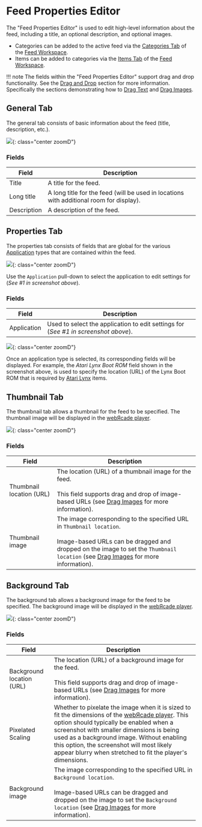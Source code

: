 # Feed Properties Editor

The "Feed Properties Editor" is used to edit high-level information about the feed, including a title, an optional description, and optional images.

  * Categories can be added to the active feed via the [Categories Tab](../workspace/categoriestab.md) of the [Feed Workspace](../workspace/index.md).
  * Items can be added to categories via the [Items Tab](../workspace/itemstab.md) of the [Feed Workspace](../workspace/index.md).

!!! note
    The fields within the "Feed Properties Editor" support drag and drop functionality. See the [Drag and Drop](../draganddrop.md) section for more information. Specifically the sections demonstrating how to [Drag Text](../draganddrop.md#drag-text) and [Drag Images](../draganddrop.md#drag-images).

## General Tab

The general tab consists of basic information about the feed (title, description, etc.).

![](../../assets/images/editor/feededitor/generaltab.png){: class="center zoomD"}

### Fields

| __Field__ | __Description__ |
| --- | --- |
| Title | A title for the feed. |
| Long title | A long title for the feed (will be used in locations with additional room for display). |
| Description | A description of the feed. |

## Properties Tab

The properties tab consists of fields that are global for the various [Application](../../apps/index.md) types that are contained within the feed.

![](../../assets/images/editor/feededitor/propertiestab.png){: class="center zoomD"}

Use the `Application` pull-down to select the application to edit settings for (*See #1 in screenshot above*).

### Fields

| __Field__ | __Description__ |
| --- | --- |
| Application | Used to select the application to edit settings for (*See #1 in screenshot above*). |

![](../../assets/images/editor/feededitor/propertiestab-lynx.png){: class="center zoomD"}

Once an application type is selected, its corresponding fields will be displayed. For example, the *Atari Lynx Boot ROM* field shown in the screenshot above, is used to specify the location (URL) of the Lynx Boot ROM that is required by [Atari Lynx](../../apps/emulators/lynx/index.md) items.

## Thumbnail Tab

The thumbnail tab allows a thumbnail for the feed to be specified. The thumbnail image will be displayed in the [webЯcade player](../../userguide/index.md).

![](../../assets/images/editor/feededitor/thumbnailtab.png){: class="center zoomD"}

### Fields

| __Field__ | __Description__ |
| --- | --- |
| Thumbnail location (URL) | The location (URL) of a thumbnail image for the feed.<br><br>This field supports drag and drop of image-based URLs (see [Drag Images](../draganddrop.md#drag-images) for more information). |
| Thumbnail image | The image corresponding to the specified URL in `Thumbnail location`.<br><br>Image-based URLs can be dragged and dropped on the image to set the `Thumbnail location` (see [Drag Images](../draganddrop.md#drag-images) for more information). |

## Background Tab

The background tab allows a background image for the feed to be specified. The background image will be displayed in the [webЯcade player](../../userguide/index.md).

![](../../assets/images/editor/feededitor/backgroundtab.png){: class="center zoomD"}

### Fields

| __Field__ | __Description__ |
| --- | --- |
| Background location (URL) | The location (URL) of a background image for the feed.<br><br>This field supports drag and drop of image-based URLs (see [Drag Images](../draganddrop.md#drag-images) for more information). |
| Pixelated Scaling | Whether to pixelate the image when it is sized to fit the dimensions of the [webЯcade player](../../userguide/index.md). This option should typically be enabled when a screenshot with smaller dimensions is being used as a background image. Without enabling this option, the screenshot will most likely appear blurry when stretched to fit the player's dimensions. |
| Background image | The image corresponding to the specified URL in `Background location`.<br><br>Image-based URLs can be dragged and dropped on the image to set the `Background location` (see [Drag Images](../draganddrop.md#drag-images) for more information).   |